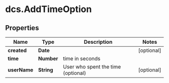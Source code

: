 # dcs.AddTimeOption

## Properties
Name | Type | Description | Notes
------------ | ------------- | ------------- | -------------
**created** | **Date** |  | [optional] 
**time** | **Number** | time in seconds | 
**userName** | **String** | User who spent the time (optional) | [optional] 
